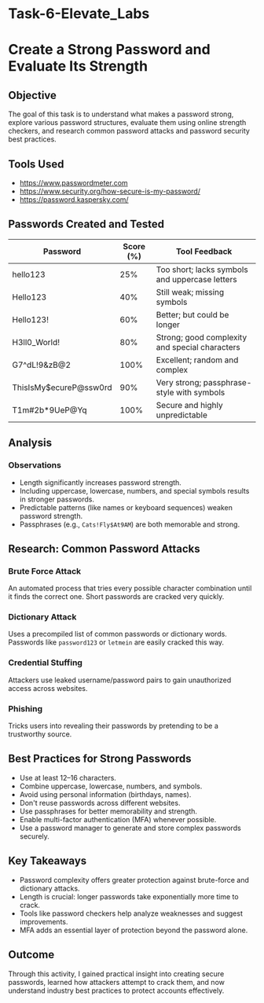 # Task-6-Elevate_Labs
# Create a Strong Password and Evaluate Its Strength

## Objective
The goal of this task is to understand what makes a password strong, explore various password structures, evaluate them using online strength checkers, and research common password attacks and password security best practices.

## Tools Used
- https://www.passwordmeter.com
- https://www.security.org/how-secure-is-my-password/
- https://password.kaspersky.com/

## Passwords Created and Tested

| Password                  | Score (%) | Tool Feedback                                   |
|---------------------------|-----------|--------------------------------------------------|
| hello123                  | 25%       | Too short; lacks symbols and uppercase letters   |
| Hello123                  | 40%       | Still weak; missing symbols                      |
| Hello123!                 | 60%       | Better; but could be longer                      |
| H3ll0_World!              | 80%       | Strong; good complexity and special characters   |
| G7^dL!9&zB@2              | 100%      | Excellent; random and complex                    |
| ThisIsMy$ecureP@ssw0rd    | 90%       | Very strong; passphrase-style with symbols       |
| T1m#2b*9UeP@Yq            | 100%      | Secure and highly unpredictable                  |

## Analysis

### Observations
- Length significantly increases password strength.
- Including uppercase, lowercase, numbers, and special symbols results in stronger passwords.
- Predictable patterns (like names or keyboard sequences) weaken password strength.
- Passphrases (e.g., `Cats!Fly$At9AM`) are both memorable and strong.

## Research: Common Password Attacks

### Brute Force Attack
An automated process that tries every possible character combination until it finds the correct one. Short passwords are cracked very quickly.

### Dictionary Attack
Uses a precompiled list of common passwords or dictionary words. Passwords like `password123` or `letmein` are easily cracked this way.

### Credential Stuffing
Attackers use leaked username/password pairs to gain unauthorized access across websites.

### Phishing
Tricks users into revealing their passwords by pretending to be a trustworthy source.

## Best Practices for Strong Passwords

- Use at least 12–16 characters.
- Combine uppercase, lowercase, numbers, and symbols.
- Avoid using personal information (birthdays, names).
- Don't reuse passwords across different websites.
- Use passphrases for better memorability and strength.
- Enable multi-factor authentication (MFA) whenever possible.
- Use a password manager to generate and store complex passwords securely.

## Key Takeaways

- Password complexity offers greater protection against brute-force and dictionary attacks.
- Length is crucial: longer passwords take exponentially more time to crack.
- Tools like password checkers help analyze weaknesses and suggest improvements.
- MFA adds an essential layer of protection beyond the password alone.

## Outcome
Through this activity, I gained practical insight into creating secure passwords, learned how attackers attempt to crack them, and now understand industry best practices to protect accounts effectively.
